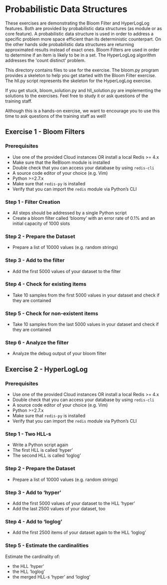 # Probabilistic Data Structures

These exercises are demonstrating the Bloom Filter and HyperLogLog features. Both are provided by probabilistic data structures (as module or as core feature). A probabilistic data structure is used in order to address a specific problem more space efficient than its deterministic counterpart. On the other hands side probabilistic data structures are returning approximated results instead of exact ones. Bloom Filters are used in order to determine if an item is likely to be in a set. The HyperLogLog algorithm addresses the 'count distinct' problem.

This directory contains files to use for the exercise. The bloom.py program provides a skeleton to help you get started with the Bloom Filter exercise. The hll.py script represents the skeleton for the HyperLogLog exercise.

If you get stuck, bloom_solution.py and hll_solution.py are implementing the solutions to the exercises. Feel free to study it or ask questions of the training staff.

Although this is a hands-on exercise, we want to encourage you to use this time to ask questions of the training staff as well!


##  Exercise 1 - Bloom Filters

### Prerequisites

* Use one of the provided Cloud instances OR install a local Redis >= 4.x
* Make sure that the ReBloom module is installed
* Double check that you can access your database by using `redis-cli`
* A source code editor of your choice (e.g. Vim)
* Python >=2.7.x
* Make sure that `redis-py` is installed
* Verify that you can import the `redis` module via Python’s CLI

### Step 1 - Filter Creation

* All steps should be addressed by a single Python script
* Create a bloom filter called ‘bloomy’ with an error rate of 0.1% and an initial capacity of 1000 slots

### Step 2 - Prepare the Dataset

* Prepare a list of 10000 values (e.g. random strings)

### Step 3 - Add to the filter

* Add the first 5000 values of your dataset to the filter

### Step 4 - Check for existing items

* Take 10 samples from the first 5000 values in your dataset and check if they are contained

### Step 5 - Check for non-existent items

* Take 10 samples from the last 5000 values in your dataset and check if they are contained

### Step 6 - Analyze the filter

* Analyze the debug output of your bloom filter

## Exercise 2 - HyperLogLog

### Prerequisites

* Use one of the provided Cloud instances OR install a local Redis >= 4.x
* Double check that you can access your database by using `redis-cli`
* A source code editor of your choice (e.g. Vim)
* Python >=2.7.x
* Make sure that `redis-py` is installed
* Verify that you can import the `redis` module via Python’s CLI

### Step 1 - Two HLL-s

* Write a Python script again
* The first HLL is called ‘hyper’
* The second HLL is called ‘loglog’

### Step 2 - Prepare the Dataset

* Prepare a list of 10000 values (e.g. random strings)

### Step 3 - Add to ‘hyper’

* Add the first 5000 values of your dataset to the HLL ‘hyper’
* Add the last 2500 values of your dataset, too

### Step 4 - Add to ‘loglog’ 

* Add the first 2500 items of your dataset again to the HLL ‘loglog’

### Step 5 - Estimate the cardinalities

Estimate the cardinality of:

* the HLL ‘hyper’
* the HLL ‘loglog’
* the merged HLL-s ‘hyper’ and ‘loglog’






